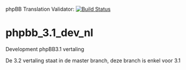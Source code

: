 phpBB Translation Validator: [![Build Status](https://travis-ci.org/phpbb-nl-vertaling/phpbb_nl.svg?branch=3.1.x)](https://travis-ci.org/phpbb-nl-vertaling/phpbb_nl)

phpbb_3.1_dev_nl
================

Development phpBB3.1 vertaling

De 3.2 vertaling staat in de master branch, deze branch is enkel voor 3.1
